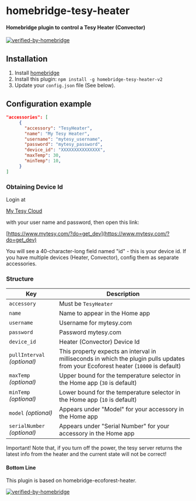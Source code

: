 # homebridge-tesy-heater

#### Homebridge plugin to control a Tesy Heater (Convector)

[![verified-by-homebridge](https://badgen.net/badge/homebridge/verified/purple)](https://github.com/homebridge/homebridge/wiki/Verified-Plugins)

## Installation

1. Install [homebridge](https://github.com/homebridge/homebridge#installation-details)
2. Install this plugin: `npm install -g homebridge-tesy-heater-v2`
3. Update your `config.json` file (See below).

## Configuration example

```json
"accessories": [
     {
       "accessory": "TesyHeater",
       "name": "My Tesy Heater",
       "username": "mytesy_username",
       "password": "mytesy_password",
       "device_id": "XXXXXXXXXXXXXXX",
       "maxTemp": 30,
       "minTemp": 10,
     }
]
```

### Obtaining Device Id

Login at

[My Tesy Cloud](http://mytesy.com)

with your user name and password, then open this link:

[https://www.mytesy.com/?do=get_dev](https://www.mytesy.com/?do=get_dev)

You will see a 40-character-long field named "id" - this is your device id. If you have multiple devices (Heater, Convector), config them as separate accessories.

### Structure

| Key | Description |
| --- | --- |
| `accessory` | Must be `TesyHeater` |
| `name` | Name to appear in the Home app |
| `username` | Username for mytesy.com |
| `password` | Password mytesy.com |
| `device_id` | Heater (Convector) Device Id |
| `pullInterval` _(optional)_ | This property expects an interval in milliseconds in which the plugin pulls updates from your Ecoforest heater (`10000` is default)  
| `maxTemp` _(optional)_ | Upper bound for the temperature selector in the Home app (`30` is default) |
| `minTemp` _(optional)_ | Lower bound for the temperature selector in the Home app (`10` is default) |
| `model` _(optional)_ | Appears under "Model" for your accessory in the Home app |
| `serialNumber` _(optional)_ | Appears under "Serial Number" for your accessory in the Home app |

Important! Note that, if you turn off the power, the tesy server returns the latest info from the heater and the current state will not be correct!

#### Bottom Line

This plugin is based on homebridge-ecoforest-heater.

[![verified-by-homebridge](https://badgen.net/badge/homebridge/verified/purple)](https://github.com/homebridge/homebridge/wiki/Verified-Plugins)